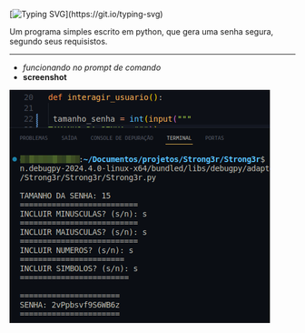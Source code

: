 [![Typing SVG](https://readme-typing-svg.demolab.com?font=Jersey+15&size=40&pause=1000&color=2CC200&random=false&width=435&lines=>>>+STRONG3R_)](https://git.io/typing-svg)

Um programa simples escrito em python, que gera uma senha segura, segundo seus requisistos.

---

* *funcionando no prompt de comando*
* **screenshot**

![sntronger/screenshot](stronger.png)
